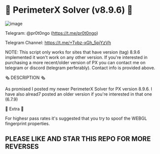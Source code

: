 # 🤖 PerimeterX Solver (v8.9.6) 🤖

![image](https://github.com/user-attachments/assets/0c6ecf3d-20ee-479b-962e-a913df398211)


Telegram: @pr0t0ngo (https://t.me/pr0t0ngo)

Telegram Channel: https://t.me/+Tvbz-xGh_5pjYzVh

NOTE: This script only works for sites that have version (tag) 8.9.6 implemented it won't work on any other version. If you're interested in purchasing a more recent/older version of PX you can contact me on telegram or discord (telegram perferably). Contact info is provided above.

🗞️ DESCRIPTION 🗞️

As promised I posted my newer PerimeterX Solver for PX version 8.9.6. I have also alread7 posted an older version if you're interested in that one (6.7.9)

🤑 Extra 🤑

For highesr pass rates it's suggested that you try to spoof the WEBGL fingerprint properties.

## PLEASE LIKE AND STAR THIS REPO FOR MORE REVERSES ##
